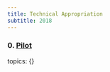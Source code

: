 ```yaml
---
title: Technical Appropriation
subtitle: 2018
---
```


### 0. [Pilot](/podcast/2018/pilot)
topics: {}

# #